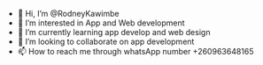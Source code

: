 - 👋 Hi, I’m @RodneyKawimbe
- 👀 I’m interested in App and Web development
- 🌱 I’m currently learning app develop and web design
- 💞️ I’m looking to collaborate on app development
- 📫 How to reach me through whatsApp number +260963648165

<!---
RodneyKawimbe/RodneyKawimbe is a ✨ special ✨ repository because its `README.md` (this file) appears on your GitHub profile.
You can click the Preview link to take a look at your changes.
--->
